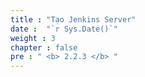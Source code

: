 ```yaml
---
title : "Tạo Jenkins Server"
date :  "`r Sys.Date()`" 
weight : 3
chapter : false
pre : " <b> 2.2.3 </b> "
---
```

